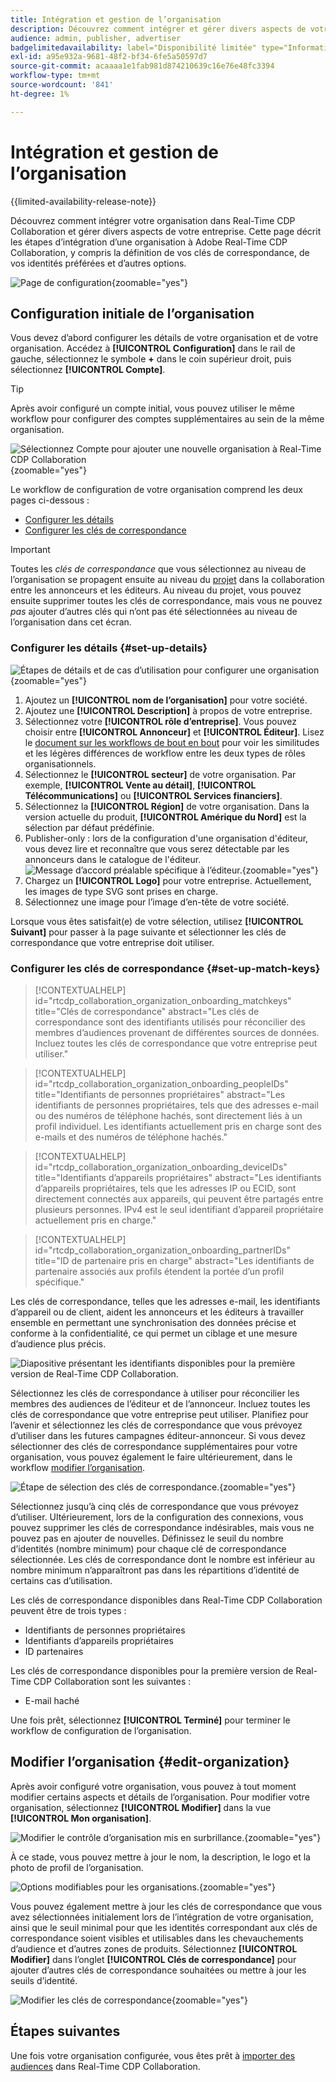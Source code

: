 ```yaml
---
title: Intégration et gestion de l’organisation
description: Découvrez comment intégrer et gérer divers aspects de votre organisation dans Real-Time CDP Collaboration
audience: admin, publisher, advertiser
badgelimitedavailability: label="Disponibilité limitée" type="Informative" url="https://helpx.adobe.com/legal/product-descriptions/real-time-customer-data-platform-collaboration.html newtab=true"
exl-id: a95e932a-9681-48f2-bf34-6fe5a50597d7
source-git-commit: acaaaa1e1fab981d874210639c16e76e48fc3394
workflow-type: tm+mt
source-wordcount: '841'
ht-degree: 1%

---
```


# Intégration et gestion de l’organisation

{{limited-availability-release-note}}

Découvrez comment intégrer votre organisation dans Real-Time CDP Collaboration et gérer divers aspects de votre entreprise. Cette page décrit les étapes d’intégration d’une organisation à Adobe Real-Time CDP Collaboration, y compris la définition de vos clés de correspondance, de vos identités préférées et d’autres options.

![Page de configuration](/help/assets/setup/manage-organization/my-organization.png){zoomable="yes"}

## Configuration initiale de l’organisation

Vous devez d’abord configurer les détails de votre organisation et de votre organisation. Accédez à **[!UICONTROL Configuration]** dans le rail de gauche, sélectionnez le symbole **+** dans le coin supérieur droit, puis sélectionnez **[!UICONTROL Compte]**.

>[!TIP]
>
>Après avoir configuré un compte initial, vous pouvez utiliser le même workflow pour configurer des comptes supplémentaires au sein de la même organisation.

![Sélectionnez Compte pour ajouter une nouvelle organisation à Real-Time CDP Collaboration](/help/assets/setup/manage-organization/add-new-account.png){zoomable="yes"}

Le workflow de configuration de votre organisation comprend les deux pages ci-dessous :

* [Configurer les détails](#set-up-details)
* [Configurer les clés de correspondance](#set-up-match-keys)

>[!IMPORTANT]
>
>Toutes les *clés de correspondance* que vous sélectionnez au niveau de l’organisation se propagent ensuite au niveau du [projet](/help/guide/collaborate/manage-projects.md) dans la collaboration entre les annonceurs et les éditeurs. Au niveau du projet, vous pouvez ensuite supprimer toutes les clés de correspondance, mais vous ne pouvez *pas* ajouter d’autres clés qui n’ont pas été sélectionnées au niveau de l’organisation dans cet écran.

### Configurer les détails {#set-up-details}

![Étapes de détails et de cas d’utilisation pour configurer une organisation](/help/assets/setup/manage-organization/add-organization-details.png){zoomable="yes"}

1. Ajoutez un **[!UICONTROL nom de l’organisation]** pour votre société.
2. Ajoutez une **[!UICONTROL Description]** à propos de votre entreprise.
3. Sélectionnez votre **[!UICONTROL rôle d’entreprise]**. Vous pouvez choisir entre **[!UICONTROL Annonceur]** et **[!UICONTROL Éditeur]**. Lisez le [document sur les workflows de bout en bout](/help/guide/end-to-end-workflow.md) pour voir les similitudes et les légères différences de workflow entre les deux types de rôles organisationnels.
4. Sélectionnez le **[!UICONTROL secteur]** de votre organisation. Par exemple, **[!UICONTROL Vente au détail]**, **[!UICONTROL Télécommunications]** ou **[!UICONTROL Services financiers]**.
5. Sélectionnez la **[!UICONTROL Région]** de votre organisation. Dans la version actuelle du produit, **[!UICONTROL Amérique du Nord]** est la sélection par défaut prédéfinie.
6. <span class="preview"> Publisher-only </span> : lors de la configuration d&#39;une organisation d&#39;éditeur, vous devez lire et reconnaître que vous serez détectable par les annonceurs dans le catalogue de l&#39;éditeur.
   ![Message d’accord préalable spécifique à l’éditeur.](/help/assets/setup/manage-organization/publisher-specific-optin-message.png){zoomable="yes"}
7. Chargez un **[!UICONTROL Logo]** pour votre entreprise. Actuellement, les images de type SVG sont prises en charge.
8. Sélectionnez une image pour l’image d’en-tête de votre société.

Lorsque vous êtes satisfait(e) de votre sélection, utilisez **[!UICONTROL Suivant]** pour passer à la page suivante et sélectionner les clés de correspondance que votre entreprise doit utiliser.

### Configurer les clés de correspondance {#set-up-match-keys}

>[!CONTEXTUALHELP]
>id="rtcdp_collaboration_organization_onboarding_matchkeys"
>title="Clés de correspondance"
>abstract="Les clés de correspondance sont des identifiants utilisés pour réconcilier des membres d’audiences provenant de différentes sources de données. Incluez toutes les clés de correspondance que votre entreprise peut utiliser."

>[!CONTEXTUALHELP]
>id="rtcdp_collaboration_organization_onboarding_peopleIDs"
>title="Identifiants de personnes propriétaires"
>abstract="Les identifiants de personnes propriétaires, tels que des adresses e-mail ou des numéros de téléphone hachés, sont directement liés à un profil individuel. Les identifiants actuellement pris en charge sont des e-mails et des numéros de téléphone hachés."

>[!CONTEXTUALHELP]
>id="rtcdp_collaboration_organization_onboarding_deviceIDs"
>title="Identifiants d’appareils propriétaires"
>abstract="Les identifiants d’appareils propriétaires, tels que les adresses IP ou ECID, sont directement connectés aux appareils, qui peuvent être partagés entre plusieurs personnes. IPv4 est le seul identifiant d’appareil propriétaire actuellement pris en charge."

>[!CONTEXTUALHELP]
>id="rtcdp_collaboration_organization_onboarding_partnerIDs"
>title="ID de partenaire pris en charge"
>abstract="Les identifiants de partenaire associés aux profils étendent la portée d’un profil spécifique."

Les clés de correspondance, telles que les adresses e-mail, les identifiants d’appareil ou de client, aident les annonceurs et les éditeurs à travailler ensemble en permettant une synchronisation des données précise et conforme à la confidentialité, ce qui permet un ciblage et une mesure d’audience plus précis.

![Diapositive présentant les identifiants disponibles pour la première version de Real-Time CDP Collaboration.](/help/assets/setup/manage-organization/available-identifiers.png)

Sélectionnez les clés de correspondance à utiliser pour réconcilier les membres des audiences de l’éditeur et de l’annonceur. Incluez toutes les clés de correspondance que votre entreprise peut utiliser. Planifiez pour l’avenir et sélectionnez les clés de correspondance que vous prévoyez d’utiliser dans les futures campagnes éditeur-annonceur. Si vous devez sélectionner des clés de correspondance supplémentaires pour votre organisation, vous pouvez également le faire ultérieurement, dans le workflow [modifier l’organisation](#edit-organization).

![Étape de sélection des clés de correspondance.](/help/assets/setup/manage-organization/add-organization-match-keys.png){zoomable="yes"}

Sélectionnez jusqu’à cinq clés de correspondance que vous prévoyez d’utiliser. Ultérieurement, lors de la configuration des connexions, vous pouvez supprimer les clés de correspondance indésirables, mais vous ne pouvez pas en ajouter de nouvelles. Définissez le seuil du nombre d’identités (nombre minimum) pour chaque clé de correspondance sélectionnée. Les clés de correspondance dont le nombre est inférieur au nombre minimum n’apparaîtront pas dans les répartitions d’identité de certains cas d’utilisation.

Les clés de correspondance disponibles dans Real-Time CDP Collaboration peuvent être de trois types :

* Identifiants de personnes propriétaires
* Identifiants d’appareils propriétaires
* ID partenaires

Les clés de correspondance disponibles pour la première version de Real-Time CDP Collaboration sont les suivantes :

* E-mail haché

<!--

not available in the Limited GA release

* Hashed phone
* IPv4

-->

Une fois prêt, sélectionnez **[!UICONTROL Terminé]** pour terminer le workflow de configuration de l’organisation.

## Modifier l’organisation {#edit-organization}

Après avoir configuré votre organisation, vous pouvez à tout moment modifier certains aspects et détails de l’organisation. Pour modifier votre organisation, sélectionnez **[!UICONTROL Modifier]** dans la vue **[!UICONTROL Mon organisation]**.

![Modifier le contrôle d’organisation mis en surbrillance.](/help/assets/setup/manage-organization/edit-organization.png){zoomable="yes"}

À ce stade, vous pouvez mettre à jour le nom, la description, le logo et la photo de profil de l’organisation.

![Options modifiables pour les organisations.](/help/assets/setup/manage-organization/editable-options.png){zoomable="yes"}

Vous pouvez également mettre à jour les clés de correspondance que vous avez sélectionnées initialement lors de l’intégration de votre organisation, ainsi que le seuil minimal pour que les identités correspondant aux clés de correspondance soient visibles et utilisables dans les chevauchements d’audience et d’autres zones de produits. Sélectionnez **[!UICONTROL Modifier]** dans l’onglet **[!UICONTROL Clés de correspondance]** pour ajouter d’autres clés de correspondance souhaitées ou mettre à jour les seuils d’identité.

![Modifier les clés de correspondance](/help/assets/setup/manage-organization/edit-match-keys.png){zoomable="yes"}

## Étapes suivantes

Une fois votre organisation configurée, vous êtes prêt à [importer des audiences](/help/guide/setup/onboard-audiences.md) dans Real-Time CDP Collaboration.

